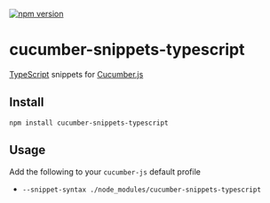 [![npm version](https://badge.fury.io/js/cucumber-snippets-typescript.svg)](https://badge.fury.io/js/cucumber-snippets-typescript)

# cucumber-snippets-typescript

[TypeScript](https://github.com/Microsoft/TypeScript) snippets for [Cucumber.js](https://github.com/cucumber/cucumber-js)

## Install

```
npm install cucumber-snippets-typescript
```

## Usage

Add the following to your `cucumber-js` default profile
* `--snippet-syntax ./node_modules/cucumber-snippets-typescript`
